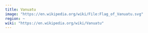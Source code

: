```yaml
---
title: Vanuatu
image: "https://en.wikipedia.org/wiki/File:Flag_of_Vanuatu.svg"
region: ~
wiki: "https://en.wikipedia.org/wiki/Vanuatu"
---
```


